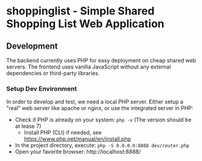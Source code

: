 # shoppinglist - Simple Shared Shopping List Web Application

## Development

The backend currently uses PHP for easy deployment on cheap shared web servers.
The frontend uses vanilla JavaScript without any external dependencies or third-party libraries.

### Setup Dev Environment

In order to develop and test, we need a local PHP server.
Either setup a "real" web server like apache or nginx, or use the integrated server in PHP:

- Check if PHP is already on your system: ```php -v``` (The version should be at lease 7)
  - Install PHP (CLI) if needed, see https://www.php.net/manual/en/install.php
- In the project directory, execute: ```php -S 0.0.0.0:8888 dev/router.php```
- Open your favorite browser: http://localhost:8888/
